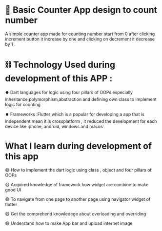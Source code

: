 # :1234: Basic Counter App design to count number

A simple counter app made for counting number start from 0 after clicking increment button
it increase by one and clicking on decrement it decrease by 1 .

# :chains: Technology Used during development of this APP :

:record_button: Dart languages for logic using four pillars of OOPs especially inheritance,polymorphism,abstraction and defining
own class to implement logic for counting 


:stop_button: Frameworks :Flutter which is a popular for developing a app that is independent mean it is crossplatform , it reduced
the development for each device like iphone, android, windows and macos

# What I learn during development of this app

 :smile: How to implement the dart logic using class , object and four pillars of OOPs
 
 :smile: Acquired knowledge of framework how widget are combine to make good UI 
  
  :smile: To navigate from one page to another page using navigator widget of flutter
  
  :smile: Get the comprehend knowledege about overloading and overriding 
  
  :smile: Understand how to make App bar and upload internet image
  


